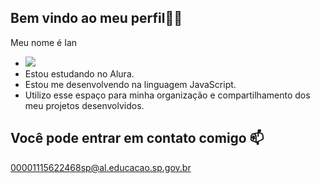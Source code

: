 ## Bem vindo ao meu perfil🐱‍👤
Meu nome é Ian 
+ ![](https://media.tenor.com/vX6IbVMoS-8AAAAM/primal-rage.gif)
+ Estou estudando no Alura.
+ Estou me desenvolvendo na linguagem JavaScript.
+ Utilizo esse espaço para minha organização e compartilhamento dos meu projetos desenvolvidos.
## Você pode entrar em contato comigo 📫
00001115622468sp@al.educacao.sp.gov.br
